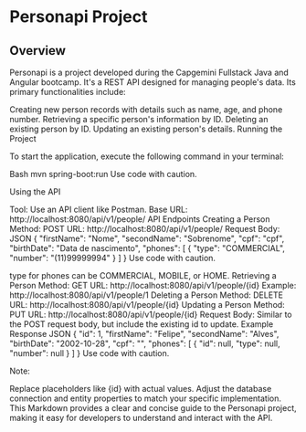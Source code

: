 # Personapi Project

## Overview

Personapi is a project developed during the Capgemini Fullstack Java and Angular bootcamp. It's a REST API designed for managing people's data. 
Its primary functionalities include:

Creating new person records with details such as name, age, and phone number.
Retrieving a specific person's information by ID.
Deleting an existing person by ID.
Updating an existing person's details.
Running the Project

To start the application, execute the following command in your terminal:

Bash
mvn spring-boot:run
Use code with caution.

Using the API

Tool: Use an API client like Postman.
Base URL: http://localhost:8080/api/v1/people/
API Endpoints
Creating a Person
Method: POST
URL: http://localhost:8080/api/v1/people/
Request Body:
JSON
{
  "firstName": "Nome",
  "secondName": "Sobrenome",
  "cpf": "cpf",
  "birthDate": "Data de nascimento",
  "phones": [
    {
      "type": "COMMERCIAL",
      "number": "(11)99999994"
    }
  ]
}
Use code with caution.

type for phones can be COMMERCIAL, MOBILE, or HOME.
Retrieving a Person
Method: GET
URL: http://localhost:8080/api/v1/people/{id}
Example: http://localhost:8080/api/v1/people/1
Deleting a Person
Method: DELETE
URL: http://localhost:8080/api/v1/people/{id}
Updating a Person
Method: PUT
URL: http://localhost:8080/api/v1/people/{id}
Request Body: Similar to the POST request body, but include the existing id to update.
Example Response
JSON
{
  "id": 1,
  "firstName": "Felipe",
  "secondName": "Alves",
  "birthDate": "2002-10-28",
  "cpf": "",
  "phones": [
      {
          "id": null,
          "type": null,
          "number": null
      }
  ]
}
Use code with caution.

Note:

Replace placeholders like {id} with actual values.
Adjust the database connection and entity properties to match your specific implementation.
This Markdown provides a clear and concise guide to the Personapi project, making it easy for developers to understand and interact with the API.
